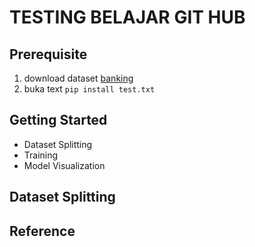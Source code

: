 # TESTING BELAJAR GIT HUB

## Prerequisite
1. download dataset [banking](https://www.kaggle.com/datasets/prakharrathi25/banking-dataset-marketing-targets)
2. buka text `pip install test.txt`

## Getting Started
- Dataset Splitting
- Training
- Model Visualization

## Dataset Splitting

## Reference

